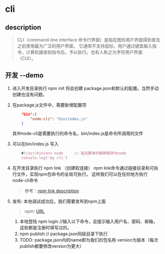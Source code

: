 # cli
    
## description
>CLI（command-line interface 命令行界面）是指在图形用户界面得到普及之前使用最为广泛的用户界面，
它通常不支持鼠标，用户通过键盘输入指令，计算机接收到指令后，予以执行。也有人称之为字符用户界面（CUI）。
 
## 开发 --demo

1. 进入开发目录执行 npm init
   将会创建 package.json和默认的配置。当然手动创建也没有问题。 

2. 在package.js文件中，需要新增配置项
   ```json
       "bin":{
           "node-cli": "bin/index.js"
       }
   ```
   其中node-cli是需要执行的命令名，bin/index.js是命令所调用的文件

3. 可以在bin/index.js 写入
    ```js
        #!/usr/bin/env node     // 指定脚本的解释程序为node
        console.log('my cli')
    ```  
4. 在开发目录执行 npm link （创建软连接）
   npm link命令通过链接目录和可执行文件，实现npm包命令的全局可执行。
   这样我们可以在任何地方执行 node-cli命令
   >参考：[npm link description](https://blog.csdn.net/juhaotian/article/details/78672390)
    
5. 发布: 本地调试成功后，我们需要发布到npm上面
   >npm: [URL](https://www.npmjs.com/)
     1. 本地登陆 npm login //输入以下命令，会提示输入用户名、密码、邮箱，这些都是注册时填写过的。    
     2. npm publish // package.json同级目录下执行
     3. TODO: package.json内的name即为我们的包名称 version为版本（每次publish都要修改version为更大）
   


